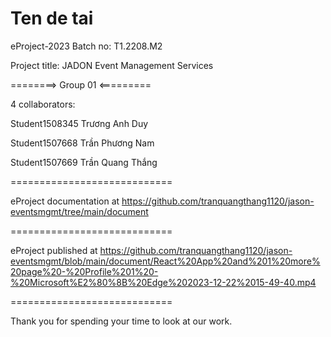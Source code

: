 Ten de tai
============================

eProject-2023 Batch no: T1.2208.M2

Project title: JADON Event Management Services

========> Group 01 <=========

4 collaborators:

Student1508345  Trương Anh Duy

Student1507668  Trần Phương Nam

Student1507669  Trần Quang Thắng

============================

eProject documentation at https://github.com/tranquangthang1120/jason-eventsmgmt/tree/main/document

============================

eProject published at https://github.com/tranquangthang1120/jason-eventsmgmt/blob/main/document/React%20App%20and%201%20more%20page%20-%20Profile%201%20-%20Microsoft%E2%80%8B%20Edge%202023-12-22%2015-49-40.mp4

============================

Thank you for spending your time to look at our work.
